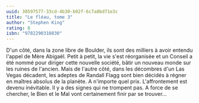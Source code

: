 ```yaml
---
uuid: 30597577-33cd-4b30-b02f-6c7a8bd71e3c
title: "Le fléau, tome 3"
author: "Stephen King"
rating: 8
isbn: "9782290310830"
---
```


D'un côté, dans la zone libre de Boulder, ils sont des milliers à avoir entendu l'appel de Mère Abigaël. Petit à petit, la vie s'est réorganisée et un Conseil a été nommé pour diriger cette nouvelle société, bâtir un nouveau monde sur les ruines de l'ancien. Mais de l'autre côté, dans les décombres d'un Las Vegas décadent, les adeptes de Randall Flagg sont bien décidés à régner en maîtres absolus de la planète. A n'importe quel prix. L'affrontement est devenu inévitable. Il y a des signes qui ne trompent pas. A force de se chercher, le Bien et le Mal vont certainement finir par se trouver...